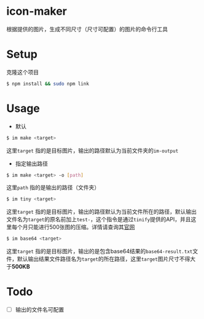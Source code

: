 # icon-maker

根据提供的图片，生成不同尺寸（尺寸可配置）的图片的命令行工具

# Setup

克隆这个项目

```bash
$ npm install && sudo npm link
```

# Usage

- 默认

```bash
$ im make <target>
```

这里`target` 指的是目标图片，输出的路径默认为当前文件夹的`im-output`

- 指定输出路径

```bash
$ im make <target> -o [path]
```
  这里`path` 指的是输出的路径（文件夹）


```bash
$ im tiny <target>
```

这里`target` 指的是目标图片，输出的路径默认为当前文件所在的路径，默认输出文件名为`target`的原名前加上`test-`，这个指令是通过`tinify`提供的API，并且这里每个月只能进行500张图的压缩。详情请查询其[官网](https://tinypng.com/developers)

```bash
$ im base64 <target>
```

这里`target` 指的是目标图片，输出的是包含base64结果的`base64-result.txt`文件，默认输出结果文件路径名为`target`的所在路径，这里`target`图片尺寸不得大于**500KB**


# Todo

- [ ] 输出的文件名可配置
